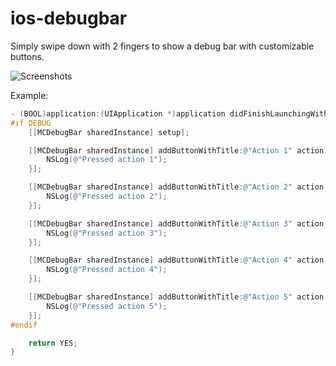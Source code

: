 # ios-debugbar

Simply swipe down with 2 fingers to show a debug bar with customizable buttons.

![Screenshots](https://raw.github.com/kevinrenskers/ios-debugbar/master/screenshot.png)

Example:

```objective-c
- (BOOL)application:(UIApplication *)application didFinishLaunchingWithOptions:(NSDictionary *)launchOptions {
#if DEBUG
    [[MCDebugBar sharedInstance] setup];

    [[MCDebugBar sharedInstance] addButtonWithTitle:@"Action 1" action:^{
        NSLog(@"Pressed action 1");
    }];

    [[MCDebugBar sharedInstance] addButtonWithTitle:@"Action 2" action:^{
        NSLog(@"Pressed action 2");
    }];

    [[MCDebugBar sharedInstance] addButtonWithTitle:@"Action 3" action:^{
        NSLog(@"Pressed action 3");
    }];

    [[MCDebugBar sharedInstance] addButtonWithTitle:@"Action 4" action:^{
        NSLog(@"Pressed action 4");
    }];

    [[MCDebugBar sharedInstance] addButtonWithTitle:@"Action 5" action:^{
        NSLog(@"Pressed action 5");
    }];
#endif

    return YES;
}
```
